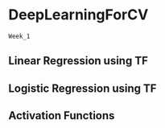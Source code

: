 # DeepLearningForCV
`Week_1`
## Linear Regression using TF
## Logistic Regression using TF
## Activation Functions
